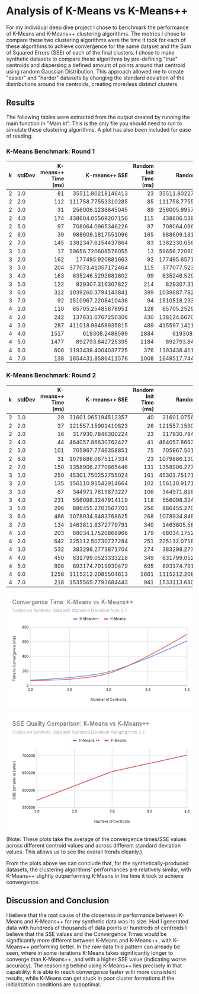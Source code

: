 # Analysis of K-Means vs K-Means++

For my individual deep dive project I chose to benchmark the performance of K-Means and K-Means++
clustering algorithms. The metrics I chose to compare these two clustering algorithms were the
time it took for each of these algorithms to achieve convergence for the same dataset and the 
Sum of Squared Errors (SSE) of each of the final clusters. I chose to make synthetic datasets
to compare these algorithms by pre-defining "true" centroids and dispersing a defined amount
of points around that centroid using random Gaussian Distribution. This approach allowed me 
to create "easier" and "harder" datasets by changing the standard deviation of the distributions
around the centroids, creating more/less distinct clusters. 

## Results

The following tables were extracted from the output created by running the main function
in "Main.kt". This is the only file you should need to run to simulate these 
clustering algorithms. A plot has also been included for ease of reading. 

### K-Means Benchmark: Round 1

| k | stdDev | K-means++ Time (ms) | K-means++ SSE | Random Init Time (ms) | Random Init SSE |
|:---|:---|---:|---:|---:|---:|
| 2 | 1.0 | 81 | 35511.80218146413 | 23 | 35511.802275438975 |
| 2 | 2.0 | 112 | 111758.77553310285 | 85 | 111758.77553310285 |
| 2 | 3.0 | 31 | 256006.1236845045 | 89 | 256005.99579551883 |
| 2 | 4.0 | 174 | 438604.05569207156 | 115 | 438606.5399799144 |
| 2 | 5.0 | 97 | 708064.0965346226 | 97 | 708064.0965346226 |
| 2 | 6.0 | 39 | 988609.1817551096 | 165 | 988609.1817551096 |
| 2 | 7.0 | 145 | 1382347.6154437864 | 83 | 1382330.0565901136 |
| 3 | 1.0 | 17 | 59656.720608576055 | 13 | 59656.720608576055 |
| 3 | 2.0 | 162 | 177495.920881663 | 92 | 177495.65711909012 |
| 3 | 3.0 | 204 | 377073.41057172464 | 115 | 377077.5236315634 |
| 3 | 4.0 | 163 | 635246.5292681602 | 99 | 635246.5292681602 |
| 3 | 5.0 | 122 | 829307.316307822 | 214 | 829307.316307822 |
| 3 | 6.0 | 312 | 1039260.3794143841 | 399 | 1039687.7826302536 |
| 3 | 7.0 | 92 | 1510967.2208410436 | 94 | 1510518.2331995533 |
| 4 | 1.0 | 110 | 65705.25485678951 | 128 | 65705.25292521974 |
| 4 | 2.0 | 242 | 137631.0767250306 | 430 | 138124.66703762076 |
| 4 | 3.0 | 287 | 411018.98458935815 | 489 | 415597.14114098286 |
| 4 | 4.0 | 1517 | 619308.2488599 | 1884 | 619308.2488599 |
| 4 | 5.0 | 1477 | 892793.842725395 | 1184 | 892793.842725395 |
| 4 | 6.0 | 608 | 1193438.4004037725 | 376 | 1193438.4112518637 |
| 4 | 7.0 | 138 | 1654431.8586411576 | 1008 | 1649517.7440581047 |

### K-Means Benchmark: Round 2

| k | stdDev | K-means++ Time (ms) | K-means++ SSE | Random Init Time (ms) | Random Init SSE |
|:---|:---|---:|---:|---:|---:|
| 2 | 1.0 | 29 | 31601.065194512357 | 40 | 31601.07565891432 |
| 2 | 2.0 | 37 | 121557.15901410823 | 26 | 121557.15901410823 |
| 2 | 3.0 | 16 | 317930.7846300224 | 23 | 317930.7846300224 |
| 2 | 4.0 | 44 | 464057.86630762427 | 41 | 464057.86630762427 |
| 2 | 5.0 | 101 | 705967.7746358851 | 75 | 705967.5017948914 |
| 2 | 6.0 | 31 | 1079886.0675117334 | 23 | 1079886.1300963466 |
| 2 | 7.0 | 150 | 1358906.2770665446 | 131 | 1358906.2770665446 |
| 3 | 1.0 | 250 | 45301.750252755024 | 161 | 45301.751719108506 |
| 3 | 2.0 | 135 | 156110.91542914664 | 102 | 156110.91717924125 |
| 3 | 3.0 | 67 | 344971.7619873227 | 106 | 344971.8164252556 |
| 3 | 4.0 | 231 | 556098.3247914119 | 118 | 556098.3247914119 |
| 3 | 5.0 | 296 | 886455.2703567703 | 256 | 886455.2703567703 |
| 3 | 6.0 | 486 | 1078934.8483768625 | 268 | 1078934.8483768625 |
| 3 | 7.0 | 134 | 1463811.8372779791 | 340 | 1463805.569917919 |
| 4 | 1.0 | 203 | 68034.17520868966 | 179 | 68034.17520868966 |
| 4 | 2.0 | 642 | 225112.50730727284 | 251 | 225112.07188476436 |
| 4 | 3.0 | 532 | 383298.2773871704 | 274 | 383298.2773871704 |
| 4 | 4.0 | 450 | 631799.0523333218 | 349 | 631799.0523333218 |
| 4 | 5.0 | 898 | 893174.7919930479 | 695 | 893174.7919930479 |
| 4 | 6.0 | 1258 | 1115212.2085504613 | 1661 | 1115212.2085504613 |
| 4 | 7.0 | 218 | 1535565.7793684443 | 941 | 1533113.6801502833 |

![K-Means Convergence Time Plot](./images/image1.png)

![K-Means SSE Plot](./images/image2.png)

(Note: These plots take the average of the convergence times/SSE values across different
centroid values and across different standard deviation values. This allows us to see the
overall trends cleanly.)

From the plots above we can conclude that, for the synthetically-produced datasets, the clustering
algorithms' performances are relatively similar, with K-Means++ slightly outperforming K-Means
in the time it took to achieve convergence. 

## Discussion and Conclusion

I believe that the root cause of the closeness in performance between K-Means and K-Means++ 
for my synthetic data was its size. Had I generated data with hundreds of thousands of data
points or hundreds of centroids I believe that the SSE values and the Convergence Times would
be significantly more different between K-Means and K-Means++, with K-Means++ performing better.
In the raw data this pattern can already be seen, where in some iterations K-Means takes 
significantly longer to converge than K-Means++, and with a higher SSE value (indicating worse
accuracy). The reasoning behind using K-Means++ lies precisely in that capability: it is able
to reach convergence faster with more consistent results, while K-Means can get stuck in poor
cluster formations if the initialization conditions are suboptimal. 